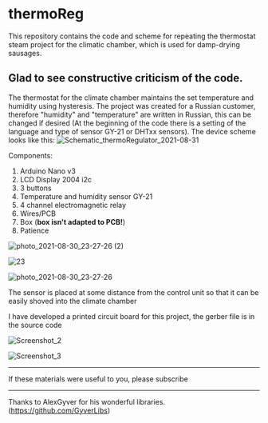 # thermoReg
This repository contains the code and scheme for repeating the thermostat steam project for the climatic chamber, which is used for damp-drying sausages.

Glad to see constructive criticism of the code.
---
The thermostat for the climate chamber maintains the set temperature and humidity using hysteresis. The project was created for a Russian customer, therefore "humidity" and "temperature" are written in Russian, this can be changed if desired (At the beginning of the code there is a setting of the language and type of sensor GY-21 or DHTxx sensors). The device scheme looks like this:
![Schematic_thermoRegulator_2021-08-31](https://user-images.githubusercontent.com/66080483/131405625-526c3f9e-105f-40e0-a3dd-262c95d7d9cb.png)


Components:
1. Arduino Nano v3
2. LCD Display 2004 i2c
3. 3 buttons
4. Temperature and humidity sensor GY-21
5. 4 channel electromagnetic relay
6. Wires/PCB
7. Box (**box isn't adapted to PCB!**)
8. Patience 

![photo_2021-08-30_23-27-26 (2)](https://user-images.githubusercontent.com/66080483/131401637-1efc7748-a6ba-4daa-a6ec-16509663b7be.jpg)

![23](https://user-images.githubusercontent.com/66080483/131401718-eb4f93d9-33dd-42a0-a556-afeff1701743.jpg)

![photo_2021-08-30_23-27-26](https://user-images.githubusercontent.com/66080483/131401775-b594b9d8-a712-4753-addb-428571adad42.jpg)

The sensor is placed at some distance from the control unit so that it can be easily shoved into the climate chamber

I have developed a printed circuit board for this project, the gerber file is in the source code

![Screenshot_2](https://user-images.githubusercontent.com/66080483/131401967-4e46321c-ae81-42c4-93b8-c9d6cbb0f026.png)

![Screenshot_3](https://user-images.githubusercontent.com/66080483/131401972-cabb6f8a-0c40-46be-bcfe-1c32c723b161.png)

----------------------------------------------------------------------
If these materials were useful to you, please subscribe


----------------------------------------------------------------------
Thanks to AlexGyver for his wonderful libraries. (https://github.com/GyverLibs)
